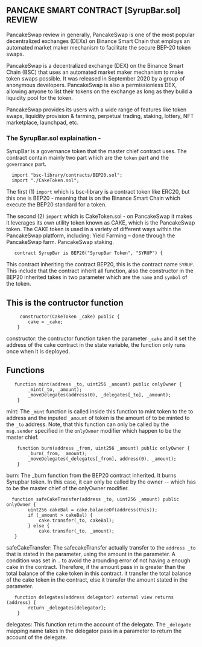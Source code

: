 ## PANCAKE SMART CONTRACT [SyrupBar.sol] REVIEW

PancakeSwap review in generally, PancakeSwap is one of the most popular decentralized exchanges (DEXs) on Binance Smart Chain that employs an automated market maker mechanism to facilitate the secure BEP-20 token swaps. 

PancakeSwap is a decentralized exchange (DEX) on the Binance Smart Chain (BSC) that uses an automated market maker mechanism to make token swaps possible. It was released in September 2020 by a group of anonymous developers. PancakeSwap is also a permissionless DEX, allowing anyone to list their tokens on the exchange as long as they build a liquidity pool for the token.

PancakeSwap provides its users with a wide range of features like token swaps, liquidity provision & farming, perpetual trading, staking, lottery, NFT marketplace, launchpad, etc.


### The SyrupBar.sol explaination -

SyrupBar is a governance token that the master chief contract uses. The contract contain mainly two part which are the `token` part and the `governance` part. 


```solidity
  import "bsc-library/contracts/BEP20.sol";
  import "./CakeToken.sol";
```

The first (1) `import` which is bsc-library is a contract token like ERC20, but this one is BEP20 - meaning that is on the Binance Smart Chain which execute the BEP20 standard for a token.

The second (2) `import` which is CakeToken.sol - on PancakeSwap it makes it leverages its own utility token known as CAKE, which is the PancakeSwap token. The CAKE token is used in a variety of different ways within the PancakeSwap platform, including: Yield Farming – done through the PancakeSwap farm. PancakeSwap staking.

```solidity
   contract SyrupBar is BEP20("SyrupBar Token", "SYRUP") {
```

This contract inheriting the contract BEP20, this is the contract name `SYRUP`. This include that the contract inherit all function, also the constructor in the BEP20 inherited takes in two parameter which are the `name` and `symbol` of the token.

## This is the contructor function

```solidity
     constructor(CakeToken _cake) public {
        cake = _cake;
    }
```

constructor: the contructor function taken the parameter `_cake` and it set the address of the cake contract in the state variable, the function only runs once when it is deployed.

## Functions 

```solidity
   function mint(address _to, uint256 _amount) public onlyOwner {
        _mint(_to, _amount);
        _moveDelegates(address(0), _delegates[_to], _amount);
    }
```
mint: The `_mint` function is called inside this function to mint token to the to address and the inputed `_amount` of token is the amount of to be minted to the `_to` address. Note, that this function can only be called by the `msg.sender` specified in the `onlyOwner` modifier which happen to be the master chief.


```solidity
    function burn(address _from, uint256 _amount) public onlyOwner {
        _burn(_from, _amount);
        _moveDelegates(_delegates[_from], address(0), _amount);
    }
```

burn: The _burn function from the BEP20 contract inherited. It burns Syrupbar token. In this case, it can only be called by the owner -- which has to be the master chief of the onlyOwner modifier.

```solidity
  function safeCakeTransfer(address _to, uint256 _amount) public onlyOwner {
        uint256 cakeBal = cake.balanceOf(address(this));
        if (_amount > cakeBal) {
            cake.transfer(_to, cakeBal);
        } else {
            cake.transfer(_to, _amount);
   }
```

safeCakeTransfer: The safecakeTransfer actually transfer to the `address _to` that is stated in the parameter, using the amount in the parameter. A condition was set in .. to avoid the arounding error of not having a enough cake in the contract. Therefore, if the amount pass in is greater than the total balance of the cake token in this contract. it transfer the total balance of the cake token in the contract, else it transfer the amount stated in the parameter.

```solidity
   function delegates(address delegator) external view returns (address) {
        return _delegates[delegator];
    }
```

delegates: This function return the account of the delegate. The `_delegate` mapping name takes in the delegator pass in a parameter to return the account of the delegate. 






